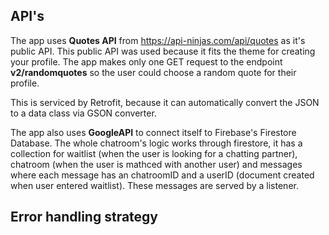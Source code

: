 ## API's
The app uses **Quotes API** from https://api-ninjas.com/api/quotes as it's public API.
This public API was used because it fits the theme for creating your profile.
The app makes only one GET request to the endpoint **v2/randomquotes** so the user could choose a random quote for their profile.

This is serviced by Retrofit, because it can automatically convert the JSON to a data class via GSON converter.

The app also uses **GoogleAPI** to connect itself to Firebase's Firestore Database.
The whole chatroom's logic works through firestore, it has a collection for waitlist (when the user is looking for a chatting partner),
 chatroom (when the user is mathced with another user) and messages where each message has an chatroomID and a userID (document created when user entered waitlist).
 These messages are served by a listener.

## Error handling strategy
